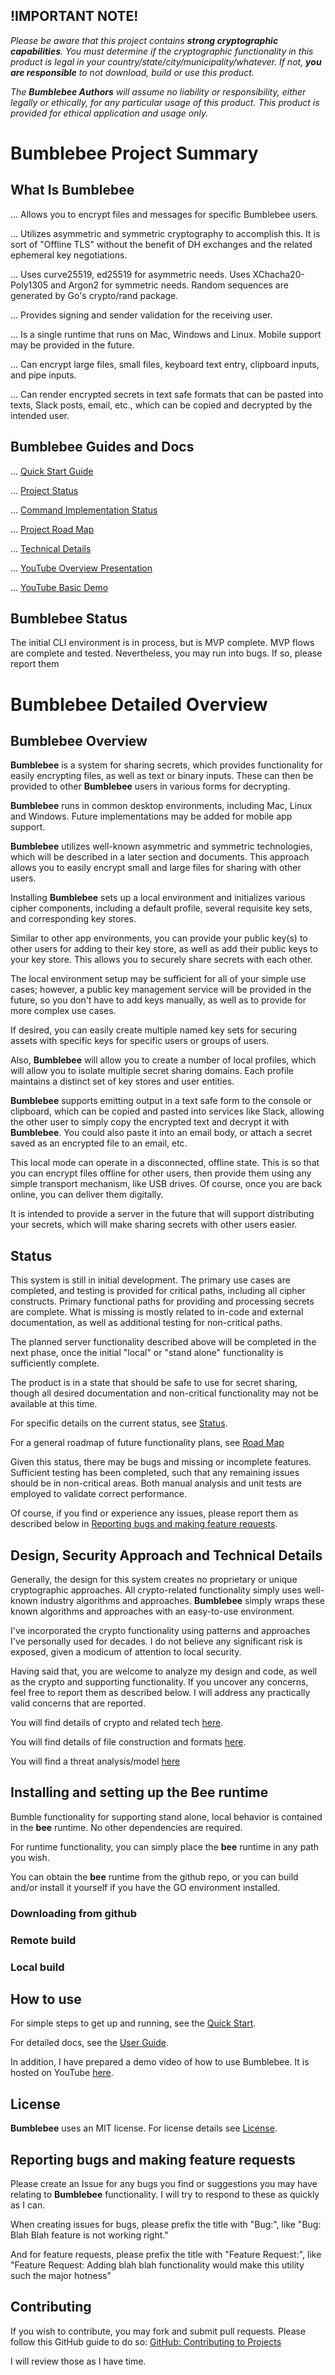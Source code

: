 ## **!IMPORTANT NOTE!**
_Please be aware that this project contains **strong cryptographic capabilities**.
You must determine if the cryptographic functionality in this product is legal in your 
country/state/city/municipality/whatever.  If not, **you are responsible** to not download, 
build or use this product._  

_The **Bumblebee Authors** will assume no liability or responsibility, either legally or
ethically, for any particular usage of this product.  This product is provided for
ethical application and usage only._

# Bumblebee Project Summary
## What Is Bumblebee

... Allows you to encrypt files and messages for specific Bumblebee users.

... Utilizes asymmetric and symmetric cryptography to accomplish this.  It is sort of 
"Offline TLS" without the benefit of DH exchanges and the related ephemeral key negotiations.

... Uses curve25519, ed25519 for asymmetric needs.  Uses XChacha20-Poly1305 and Argon2 for symmetric needs.
Random sequences are generated by Go's crypto/rand package.

... Provides signing and sender validation for the receiving user.

... Is a single runtime that runs on Mac, Windows and Linux.  Mobile support may be provided in the future.

... Can encrypt large files, small files, keyboard text entry, clipboard inputs, and pipe inputs.

... Can render encrypted secrets in text safe formats that can be pasted into texts, Slack posts, email, etc., 
which can be copied and decrypted by the intended user. 
 
## Bumblebee Guides and Docs

... [Quick Start Guide](BumblebeeQuickStartGuide.md)

... [Project Status](STATUS.md)

... [Command Implementation Status](COMMANDDEFINITIONS.md)

... [Project Road Map](ROAD_MAP.md)

... [Technical Details](TechnicalDetails.pdf)

... [YouTube Overview Presentation](https://youtu.be/d8Ay6VDspAk)

... [YouTube Basic Demo](https://youtu.be/9ceIijof4eI)

## Bumblebee Status
The initial CLI environment is in process, but is MVP complete.
MVP flows are complete and tested.
Nevertheless, you may run into bugs. If so, please report them

# Bumblebee Detailed Overview

## Bumblebee Overview
**Bumblebee** is a system for sharing secrets, which provides functionality for easily encrypting 
files, as well as text or binary inputs. These can then be provided to other **Bumblebee** users 
in various forms for decrypting.

**Bumblebee** runs in common desktop environments, including Mac, Linux and Windows.
Future implementations may be added for mobile app support.

**Bumblebee** utilizes well-known asymmetric and symmetric technologies, which will be described
in a later section and documents. This approach allows you to easily encrypt small and large files 
for sharing with other users.

Installing **Bumblebee** sets up a local environment and initializes various cipher components,
including a default profile, several requisite key sets, and corresponding key stores.

Similar to other app environments, you can provide your public key(s) to other users for adding
to their key store, as well as add their public keys to your key store. This allows you to securely
share secrets with each other.

The local environment setup may be sufficient for all of your simple use cases; however, a 
public key management service will be provided in the future, so you don't have to add keys manually, 
as well as to provide for more complex use cases.

If desired, you can easily create multiple named key sets for securing assets with specific keys
for specific users or groups of users.

Also, **Bumblebee** will allow you to create a number of local profiles, which will allow you to 
isolate multiple secret sharing domains. Each profile maintains a distinct set of key stores and
user entities.

**Bumblebee** supports emitting output in a text safe form to the console or clipboard, which can 
be copied and pasted into services like Slack, allowing the other user to simply copy the 
encrypted text and decrypt it with **Bumblebee**.  You could also paste it into an email body, 
or attach a secret saved as an encrypted file to an email, etc.

This local mode can operate in a disconnected, offline state.  This is so that you can encrypt files 
offline for other users, then provide them using any simple transport mechanism, like 
USB drives.  Of course, once you are back online, you can deliver them digitally.

It is intended to provide a server in the future that will support distributing your secrets, 
which will make sharing secrets with other users easier.

## Status
This system is still in initial development. The primary use cases are completed, and
testing is provided for critical paths, including all cipher constructs. Primary functional paths
for providing and processing secrets are complete.  What is missing is mostly related to
in-code and external documentation, as well as additional testing for non-critical paths.

The planned server functionality described above will be completed in the next phase, 
once the initial "local" or "stand alone" functionality is sufficiently complete.

The product is in a state that should be safe to use for secret sharing, though all 
desired documentation and non-critical functionality may not be available at this time. 

For specific details on the current status, see [Status](STATUS.md).

For a general roadmap of future functionality plans, see [Road Map](ROAD_MAP.md)

Given this status, there may be bugs and missing or incomplete features. Sufficient testing has been
completed, such that any remaining issues should be in non-critical areas.  Both manual analysis
and unit tests are employed to validate correct performance.

Of course, if you find or experience any issues, please report them as described below in 
[Reporting bugs and making feature requests](#Reporting_bugs_and_making_feature_requests).

## Design, Security Approach and Technical Details
Generally, the design for this system creates no proprietary or unique cryptographic approaches.
All crypto-related functionality simply uses well-known industry algorithms and approaches.
**Bumblebee** simply wraps these known algorithms and approaches with an easy-to-use environment. 

I've incorporated the crypto functionality using patterns and approaches I've personally used
for decades.  I do not believe any significant risk is exposed, given a modicum of 
attention to local security.

Having said that, you are welcome to analyze my design and code, as well as the crypto and 
supporting functionality.  If you uncover any concerns, feel free to report them as described 
below. I will address any practically valid concerns that are reported. 

You will find details of crypto and related tech [here](CRYPTO_DETAILS.md).

You will find details of file construction and formats [here](FILE_DETAILS.md).

You will find a threat analysis/model [here](THREAT_DETAILS.md)

## Installing and setting up the **Bee** runtime
Bumble functionality for supporting stand alone, local behavior is contained in the 
**bee** runtime.  No other dependencies are required.

For runtime functionality, you can simply place the **bee** runtime in any path you wish.

You can obtain the **bee** runtime from the github repo, or you can build and/or install it 
yourself if you have the GO environment installed.

### Downloading from github

### Remote build

### Local build




## How to use
For simple steps to get up and running, see the [Quick Start](QUICK_START.md).

For detailed docs, see the [User Guide](USER_GUIDE.md).

In addition, I have prepared a demo video of how to use Bumblebee.  It is hosted on YouTube
[here](youtube_url).

## License
**Bumblebee** uses an MIT license.  For license details see [License](LICENSE).

## Reporting bugs and making feature requests
Please create an Issue for any bugs you find or suggestions you may have relating to
**Bumblebee** functionality. I will try to respond to these as quickly as I can.

When creating issues for bugs, please prefix the title with "Bug:", like "Bug: Blah Blah feature is not working right."

And for feature requests, please prefix the title with "Feature Request:", like "Feature Request: Adding blah blah functionality would make this utility such the major hotness"

## Contributing
If you wish to contribute, you may fork and submit pull requests. 
Please follow this GitHub guide to do so: 
[GitHub: Contributing to Projects](https://docs.github.com/en/get-started/quickstart/contributing-to-projects) 

I will review those as I have time.